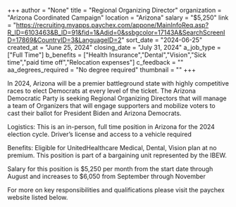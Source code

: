 +++
author = "None"
title = "Regional Organizing Director"
organization = "Arizona Coordinated Campaign"
location = "Arizona"
salary = "$5,250"
link = "https://recruiting.myapps.paychex.com/appone/MainInfoReq.asp?R_ID=6103463&B_ID=91&fid=1&Adid=0&ssbgcolor=17143A&SearchScreenID=17869&CountryID=3&LanguageID=2"
sort_date = "2024-06-25"
created_at = "June 25, 2024"
closing_date = "July 31, 2024"
a_job_type = ["Full Time"]
b_benefits = ["Health Insurance","Dental","Vision","Sick time","paid time off","Relocation expenses"]
c_feedback = ""
aa_degrees_required = "No degree required"
thumbnail = ""
+++
	
In 2024, Arizona will be a premier battleground state with highly competitive races to elect Democrats at every level of the ticket. The Arizona Democratic Party is seeking Regional Organizing Directors that will manage a team of Organizers that will engage supporters and mobilize voters to cast their ballot for President Biden and Arizona Democrats.

Logistics: This is an in-person, full time position in Arizona for the 2024 election cycle. Driver’s license and access to a vehicle required

Benefits: Eligible for UnitedHealthcare Medical, Dental, Vision plan at no premium. This position is part of a bargaining unit represented by the IBEW.

Salary for this position is $5,250 per month from the start date through August and increases to $6,050 from September through November

 
For more on key responsibilities and qualifications please visit the paychex website listed below.
